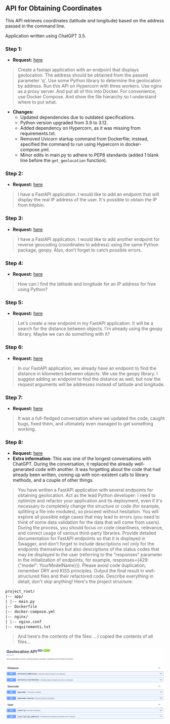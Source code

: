 ## API for Obtaining Coordinates

This API retrieves coordinates (latitude and longitude) based on the address passed in the command line.

Application written using ChatGPT 3.5.

### Step 1:

- **Request:** [here](https://chat.openai.com/share/f7491fc4-a71f-4b4c-b779-ce5be96458c1)

> Create a fastapi application with an endpoint that displays geolocation.
> The address should be obtained from the passed parameter 'q'.
> Use some Python library to determine the geolocation by address.
> Run this API on Hypercorn with three workers.
> Use nginx as a proxy server. And put all of this into Docker.
> For convenience, use Docker Compose. And show the file hierarchy so I understand where to put what.

- **Changes:**
  - Updated dependencies due to outdated specifications.
  - Python version upgraded from 3.9 to 3.12.
  - Added dependency on Hypercorn, as it was missing from requirements.txt.
  - Removed Uvicorn startup command from Dockerfile; instead, specified the command to run using Hypercorn in docker-compose.yml.
  - Minor edits in main.py to adhere to PEP8 standards (added 1 blank line before the `get_geolocation` function).


### Step 2:

 - **Request:** [here](https://chat.openai.com/share/9a01af30-71af-464b-8c72-358c5c05b810)

> I have a FastAPI application. I would like to add an endpoint that will display the real IP address of the user.
> It's possible to obtain the IP from httpbin.


### Step 3:

 - **Request:** [here](https://chat.openai.com/share/8ceb265f-7eb2-454e-a48c-62cb9c59062b)

> I have a FastAPI application.
> I would like to add another endpoint for reverse geocoding (coordinates to address) using
> the same Python package, geopy. Also, don't forget to catch possible errors.

### Step 4:
 - **Request:** [here](https://chat.openai.com/share/5c2716aa-603d-43f9-b01d-79bd1ce1e1db)

> How can I find the latitude and longitude for an IP address for free using Python?

### Step 5:
 - **Request:** [here](https://chat.openai.com/share/98d3fc0d-eb93-4149-987a-665b18dd61c4)

> Let's create a new endpoint in my FastAPI application. It will be a search for the distance between objects.
> I'm already using the geopy library. Maybe we can do something with it?

### Step 6:
  - **Request:** [here](https://chat.openai.com/share/26783b7c-16de-49f3-9342-73db1fddf1df)

> In our FastAPI application, we already have an endpoint to find the distance in kilometers between objects.
> We use the geopy library. I suggest adding an endpoint to find the distance as well, 
> but now the request arguments will be addresses instead of latitude and longitude.

### Step 7:
 - **Request:** [here](https://chat.openai.com/share/6850154c-ed76-4939-8718-801149e60f3c)

> It was a full-fledged conversation where we updated the code, caught bugs, fixed them, 
> and ultimately even managed to get something working.

### Step 8:
 - **Request:** [here](https://chat.openai.com/share/7ea50016-ed08-4995-9317-d9e2efa94157)
 - **Extra information**: This was one of the longest conversations with ChatGPT. During the conversation,
it replaced the already well-generated code with another. It was forgetting about the code that had already been 
written, coming up with non-existent calls to library methods, and a couple of other things.
> You have written a FastAPI application with several endpoints for obtaining geolocation.
> Act as the lead Python developer: I need to optimize and refactor your application and its deployment, 
> even if it's necessary to completely change the structure or code (for example, splitting a file into modules), 
> so proceed without hesitation. You will explore all possible edge cases that may lead to errors (you need to think
> of some data validation for the data that will come from users). During the process, you should focus on code 
> cleanliness, relevance, and correct usage of various third-party libraries. Provide detailed documentation for FastAPI
> endpoints so that it is displayed in Swagger, and don't forget to include descriptions not only for the endpoints 
> themselves but also descriptions of the status codes that may be displayed to the user (referring to the "responses" 
> parameter in the initialization of endpoints, for example, responses={429: {"model": YourModelName}}). 
> Please avoid code duplication, remember DRY and KISS principles. Output the final result in well-structured files and
> their refactored code. Describe everything in detail, don't skip anything!
> Here's the project structure:
```
project_root/
|-- app/
| |-- main.py
|-- Dockerfile
|-- docker-compose.yml
|-- nginx/
| |-- nginx.conf
|-- requirements.txt
```
> And here's the contents of the files: ...I copied the contents of all files...

![Example](./assets/example_step_8.png)
